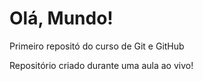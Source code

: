 # Olá, Mundo!
 Primeiro repositó do curso de Git e GitHub

Repositório criado durante uma aula ao vivo!